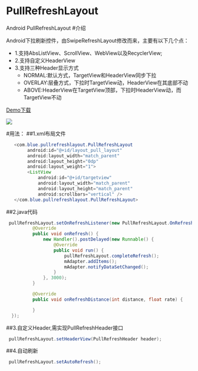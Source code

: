 # PullRefreshLayout
Android PullRefreshLayout 
#介绍

Android下拉刷新控件，由SwipeRefreshLayout修改而来，主要有以下几个点：<br/>

* 1.支持AbsListView、ScrollView、WebView以及RecyclerView;<br/>
* 2.支持自定义HeaderView<br/>
* 3.支持三种Header显示方式<br/>
	* NORMAL:默认方式，TargetView和HeaderView同步下拉<br/>
	* OVERLAY:层叠方式，下拉时TargetView动，HeaderView在其底部不动<br/>
	* ABOVE:HeaderView在TargetView顶部，下拉时HeaderView动，而TargetView不动<br/>

[Demo下载](https://raw.githubusercontent.com/chengli3209/PullRefreshLayout/master/app-debug.apk "悬停显示")

![](https://raw.githubusercontent.com/chengli3209/PullRefreshLayout/master/pullrefreshlayout.gif) 

#用法：
##1.xml布局文件
```Java
   <com.blue.pullrefreshlayout.PullRefreshLayout
        android:id="@+id/layout_pull_layout"
        android:layout_width="match_parent"
        android:layout_height="0dp"
        android:layout_weight="1">
        <ListView
            android:id="@+id/targetview"
            android:layout_width="match_parent"
            android:layout_height="match_parent"
            android:scrollbars="vertical" />
   </com.blue.pullrefreshlayout.PullRefreshLayout>
```
##2.java代码
  ```Java
   pullRefreshLayout.setOnRefreshListener(new PullRefreshLayout.OnRefreshListener() {
            @Override
            public void onRefresh() {
                new Handler().postDelayed(new Runnable() {
                    @Override
                    public void run() {
                        pullRefreshLayout.completeRefresh();
                        mAdapter.addItems();
                        mAdapter.notifyDataSetChanged();
                    }
                }, 3000);
            }

            @Override
            public void onRefreshDistance(int distance, float rate) {

            }
    });
  ```  
##3.自定义Header,需实现PullRefreshHeader接口
  ```Java
   pullRefreshLayout.setHeaderView(PullRefreshHeader header);
  ```
##4.自动刷新
  ```Java
   pullRefreshLayout.setAutoRefresh();
  ```
